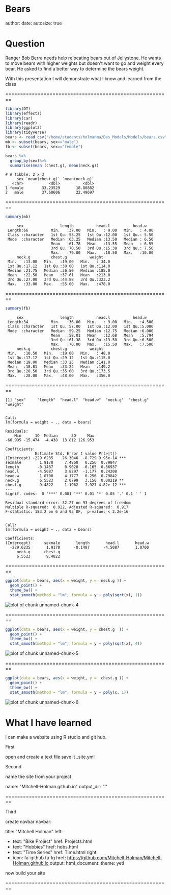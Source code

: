 Bears
========================================================
author: 
date: 
autosize: true

Question
========================================================

Ranger Bob Berra needs help relocating bears out of Jellystone. He wants to move bears with higher weights but doesn't want to go and weight every bear. He asked to find a better way to determine the bears weight.

With this presentation I will demonstrate what I know and learned from the class


========================================================






```r
library(DT)
library(effects)
library(car)
library(readr)
library(ggplot2)
library(tidyverse)
bears <- read_csv("/home/students/holmanma/Des_Models/Models/bears.csv")
mb <- subset(bears, sex=="male")
fb <- subset(bears, sex=="female")

bears %>%
  group_by(sex)%>%
  summarise(mean (chest.g), mean(neck.g))
```

```
# A tibble: 2 x 3
     sex `mean(chest.g)` `mean(neck.g)`
   <chr>           <dbl>          <dbl>
1 female        33.23529       18.80882
2   male        37.60606       22.49697
```


========================================================


```r
summary(mb)
```

```
     sex                length          head.l          head.w     
 Length:66          Min.   :37.00   Min.   : 9.00   Min.   : 4.00  
 Class :character   1st Qu.:53.25   1st Qu.:12.00   1st Qu.: 5.50  
 Mode  :character   Median :63.25   Median :13.50   Median : 6.50  
                    Mean   :61.78   Mean   :13.55   Mean   : 6.55  
                    3rd Qu.:70.50   3rd Qu.:15.38   3rd Qu.: 7.50  
                    Max.   :79.00   Max.   :18.50   Max.   :10.00  
     neck.g         chest.g          weight     
 Min.   :13.00   Min.   :19.00   Min.   : 34.0  
 1st Qu.:17.12   1st Qu.:30.00   1st Qu.:114.0  
 Median :21.75   Median :36.50   Median :185.0  
 Mean   :22.50   Mean   :37.61   Mean   :213.0  
 3rd Qu.:27.00   3rd Qu.:44.88   3rd Qu.:323.2  
 Max.   :33.00   Max.   :55.00   Max.   :478.0  
```


========================================================



```r
summary(fb)
```

```
     sex                length          head.l          head.w     
 Length:34          Min.   :36.00   Min.   : 9.00   Min.   :4.500  
 Class :character   1st Qu.:57.00   1st Qu.:12.00   1st Qu.:5.000  
 Mode  :character   Median :59.25   Median :12.75   Median :6.000  
                    Mean   :58.01   Mean   :12.68   Mean   :5.794  
                    3rd Qu.:61.38   3rd Qu.:13.50   3rd Qu.:6.500  
                    Max.   :70.00   Max.   :15.50   Max.   :7.500  
     neck.g         chest.g          weight     
 Min.   :10.50   Min.   :19.00   Min.   : 48.0  
 1st Qu.:17.12   1st Qu.:29.12   1st Qu.:115.0  
 Median :19.00   Median :33.25   Median :141.0  
 Mean   :18.81   Mean   :33.24   Mean   :149.2  
 3rd Qu.:20.50   3rd Qu.:35.00   3rd Qu.:173.5  
 Max.   :28.00   Max.   :48.00   Max.   :356.0  
```

========================================================



```
[1] "sex"     "length"  "head.l"  "head.w"  "neck.g"  "chest.g" "weight" 
```

```

Call:
lm(formula = weight ~ ., data = bears)

Residuals:
    Min      1Q  Median      3Q     Max 
-66.995 -15.474  -4.438  13.812 126.953 

Coefficients:
             Estimate Std. Error t value Pr(>|t|)    
(Intercept) -229.6235    26.3046  -8.729 9.95e-14 ***
sexmale        1.9170     7.4868   0.256  0.79847    
length        -0.1487     0.9020  -0.165  0.86937    
head.l        -4.5087     3.8297  -1.177  0.24208    
head.w         1.0700     4.1777   0.256  0.79842    
neck.g         6.5523     2.0799   3.150  0.00219 ** 
chest.g        9.4822     1.1962   7.927 4.82e-12 ***
---
Signif. codes:  0 '***' 0.001 '**' 0.01 '*' 0.05 '.' 0.1 ' ' 1

Residual standard error: 32.27 on 93 degrees of freedom
Multiple R-squared:  0.922,	Adjusted R-squared:  0.917 
F-statistic: 183.2 on 6 and 93 DF,  p-value: < 2.2e-16
```

```

Call:
lm(formula = weight ~ ., data = bears)

Coefficients:
(Intercept)      sexmale       length       head.l       head.w  
  -229.6235       1.9170      -0.1487      -4.5087       1.0700  
     neck.g      chest.g  
     6.5523       9.4822  
```


========================================================



```r
ggplot(data = bears, aes(x = weight, y =  neck.g )) + 
  geom_point() + 
  theme_bw() + 
  stat_smooth(method = "lm", formula = y ~ poly(sqrt(x), 1))
```

![plot of chunk unnamed-chunk-4](Bears-figure/unnamed-chunk-4-1.png)

========================================================


```r
ggplot(data = bears, aes(x = weight, y = chest.g  )) + 
  geom_point() + 
  theme_bw() + 
  stat_smooth(method = "lm", formula = y ~ poly(sqrt(x), 4)) 
```

![plot of chunk unnamed-chunk-5](Bears-figure/unnamed-chunk-5-1.png)


========================================================



```r
ggplot(data = bears, aes(x = weight, y =  chest.g )) + 
  geom_point() + 
  theme_bw() + 
  stat_smooth(method = "lm", formula = y ~ poly(x, 1))
```

![plot of chunk unnamed-chunk-6](Bears-figure/unnamed-chunk-6-1.png)


What I have learned
========================================================

I can make a website using R studio and git hub.

First

open and create a text file save it _site.yml

Second 

name the site from your project

 name: "Mitchell-Holman.github.io"
output_dir: "."

========================================================


Third 

create navbar
navbar:

  title: "Mitchell Holman"
  left:
  - text: "Bike Project"
    href: Projects.html
  - text: "Hobbies"
    href: hobs.html
  - text: "Time Series"
    href: Time.html
  right:
  - icon: fa-github fa-lg
    href: https://github.com/Mitchell-Holman/Mitchell-Holman.github.io
output:
  html_document:
    theme: yeti
    
now build your site

========================================================
